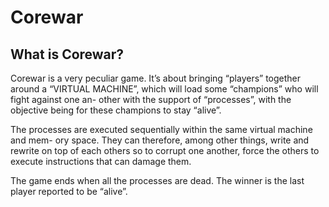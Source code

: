 Corewar
=====
## What is Corewar?

Corewar is a very peculiar game. It’s about bringing “players” together around a “VIRTUAL MACHINE”, which will load some “champions” who will fight against one an- other with the support of “processes”, with the objective being for these champions to stay “alive”.

The processes are executed sequentially within the same virtual machine and mem- ory space. They can therefore, among other things, write and rewrite on top of each others so to corrupt one another, force the others to execute instructions that can damage them.

The game ends when all the processes are dead. The winner is the last player reported to be “alive”.
